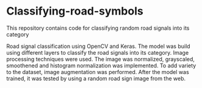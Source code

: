 # Classifying-road-symbols
This repository contains code for classifying random road signals into its category

Road signal classification using OpenCV and Keras. The model was build using different layers to classify the road signals into its category. Image processing techniques were used. The image was normalized, grayscaled, smoothened and histogram normalization was implemented. To add variety to the dataset, image augmentation was performed. After the model was trained, it was tested by using a random road sign image from the web.
